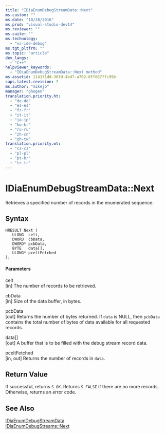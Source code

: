 ```yaml
---
title: "IDiaEnumDebugStreamData::Next"
ms.custom: ""
ms.date: "10/28/2016"
ms.prod: "visual-studio-dev14"
ms.reviewer: ""
ms.suite: ""
ms.technology: 
  - "vs-ide-debug"
ms.tgt_pltfrm: ""
ms.topic: "article"
dev_langs: 
  - "C++"
helpviewer_keywords: 
  - "IDiaEnumDebugStreamData::Next method"
ms.assetid: 114171dd-38fd-4bd7-a702-8ff887ffc99b
caps.latest.revision: 7
ms.author: "mikejo"
manager: "ghogen"
translation.priority.ht: 
  - "de-de"
  - "es-es"
  - "fr-fr"
  - "it-it"
  - "ja-jp"
  - "ko-kr"
  - "ru-ru"
  - "zh-cn"
  - "zh-tw"
translation.priority.mt: 
  - "cs-cz"
  - "pl-pl"
  - "pt-br"
  - "tr-tr"
---
```

# IDiaEnumDebugStreamData::Next
Retrieves a specified number of records in the enumerated sequence.  
  
## Syntax  
  
```cpp#  
HRESULT Next (   
   ULONG  celt,  
   DWORD  cbData,  
   DWORD* pcbData,  
   BYTE   data[],  
   ULONG* pceltFetched  
);  
```  
  
#### Parameters  
 celt  
 [in] The number of records to be retrieved.  
  
 cbData  
 [in] Size of the data buffer, in bytes.  
  
 pcbData  
 [out] Returns the number of bytes returned. If `data` is NULL, then `pcbData` contains the total number of bytes of data available for all requested records.  
  
 data[]  
 [out] A buffer that is to be filled with the debug stream record data.  
  
 pceltFetched  
 [in, out] Returns the number of records in `data`.  
  
## Return Value  
 If successful, returns `S_OK`. Returns `S_FALSE` if there are no more records. Otherwise, returns an error code.  
  
## See Also  
 [IDiaEnumDebugStreamData](../../debugger/debug-interface-access/idiaenumdebugstreamdata.md)   
 [IDiaEnumDebugStreams::Next](../../debugger/debug-interface-access/idiaenumdebugstreams-next.md)